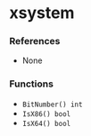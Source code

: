 # xsystem

### References

+ None

### Functions

+ `BitNumber() int`
+ `IsX86() bool`
+ `IsX64() bool`
